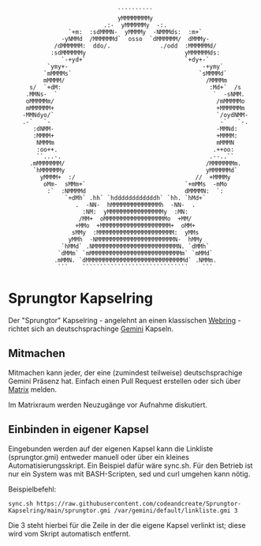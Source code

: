                                    ``````````                                   
                                   yMMMMMMMMy                                   
                               .:-  yMMMMMMy  -:.                               
                     `+m:  :sdMMMN-  yMMMMy  -NMMMds:  :m+`                     
                   -yNMMd  /MMMMMMd`  osso  `dMMMMMM/  dMMMy-                   
                 /dMMMMMM:  ddo/.              ./odd  :MMMMMMd/                 
                :sdMMMMMMy                            yMMMMMMds:                
                   `-+yd+`                            `+dy+-`                   
               `ymy+-                                      -+ymy`               
              `mMMMMs`                                    `sMMMMd`              
              mMMMM/                                        /MMMMm              
          s/  `+dM:                                          :Md+`  /s          
         .MMNs-  `                                            `  -sNMM.         
         oMMMMMm/                                              /mMMMMMo         
         mMMMMMM+                                              +MMMMMMm         
        -MMNdyo/`                                              `/oydNMM-        
        .-`   `-                                                -`   `-.        
           :dNMM-                                              -MMNd:           
           :MMMM+                                              +MMMM:           
            NMMMm                                              mMMMN            
            :oo++.                                            .++oo:            
            ``...-.                                          .--..``            
          .mMMMMMMM/                                        /MMMMMMMm.          
           `hMMMMMMy                                        yMMMMMMd`           
             yMMMM+  :/                                  //  +MMMMy             
              oMm-  sMMm+`                            `+mMMs  -mMo              
               :`  :NMMMMd                            dMMMMN:  `:               
                    `+dMh` .hh` `hddddddddddddh` `hh. `hMd+`                    
                       .  -NN-  hMMMMMMMMMMMMMMh  -NN-  .                       
                         :NM:  yMMMMMMMMMMMMMMMMy  :MN:                         
                        /MM+  oMMMMMMMMMMMMMMMMMMo  +MM/                        
                       +MMo  +MMMMMMMMMMMMMMMMMMMM+  oMM+                       
                      sMMy  :MMMMMMMMMMMMMMMMMMMMMM:  yMMs                      
                     yMMh  -NMMMMMMMMMMMMMMMMMMMMMMN-  hMMy                     
                   `hMMd` .NMMMMMMMMMMMMMMMMMMMMMMMMN. `dMMh`                   
                  `dMMm` `mMMMMMMMMMMMMMMMMMMMMMMMMMMm` `mMMd`                  
                 .mMMN. `dMMMMMMMMMMMMMMMMMMMMMMMMMMMMd` .NMMm.                 
                  ```    ``````````````````````````````    ```                  
                                                                         

# Sprungtor Kapselring

Der "Sprungtor" Kapselring - angelehnt an einen klassischen [Webring](https://de.wikipedia.org/wiki/Webring) - richtet sich an deutschsprachinge [Gemini](https://gemini.circumlunar.space/) Kapseln.

## Mitmachen

Mitmachen kann jeder, der eine (zumindest teilweise) deutschsprachige Gemini Präsenz hat.
Einfach einen Pull Request erstellen oder sich über [Matrix](https://matrix.to/#/#sprungtor-kapselring:matrix.org) melden.

Im Matrixraum werden Neuzugänge vor Aufnahme diskutiert.

## Einbinden in eigener Kapsel

Eingebunden werden auf der eigenen Kapsel kann die Linkliste (sprungtor.gmi) entweder manuell oder über ein kleines Automatisierungsskript. Ein Beispiel dafür wäre sync.sh. Für den Betrieb ist nur ein System was mit BASH-Scripten, sed und curl umgehen kann nötig.

Beispielbefehl:
```
sync.sh https://raw.githubusercontent.com/codeandcreate/Sprungtor-Kapselring/main/sprungtor.gmi /var/gemini/default/linkliste.gmi 3
```

Die 3 steht hierbei für die Zeile in der die eigene Kapsel verlinkt ist; diese wird vom Skript automatisch entfernt.
